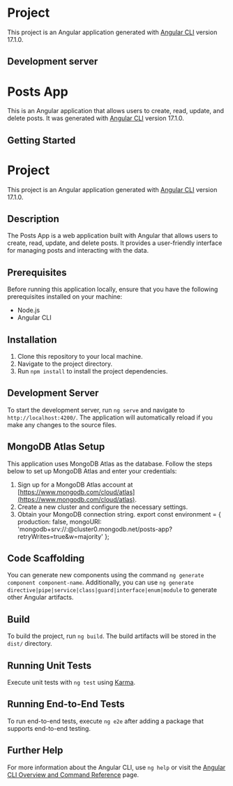 # Project

This project is an Angular application generated with [Angular CLI](https://github.com/angular/angular-cli) version 17.1.0.

## Development server

# Posts App

This is an Angular application that allows users to create, read, update, and delete posts. It was generated with [Angular CLI](https://github.com/angular/angular-cli) version 17.1.0.

## Getting Started

# Project

This project is an Angular application generated with [Angular CLI](https://github.com/angular/angular-cli) version 17.1.0.

## Description

The Posts App is a web application built with Angular that allows users to create, read, update, and delete posts. It provides a user-friendly interface for managing posts and interacting with the data.

## Prerequisites

Before running this application locally, ensure that you have the following prerequisites installed on your machine:

- Node.js
- Angular CLI

## Installation

1. Clone this repository to your local machine.
2. Navigate to the project directory.
3. Run `npm install` to install the project dependencies.

## Development Server

To start the development server, run `ng serve` and navigate to `http://localhost:4200/`. The application will automatically reload if you make any changes to the source files.

## MongoDB Atlas Setup

This application uses MongoDB Atlas as the database. Follow the steps below to set up MongoDB Atlas and enter your credentials:

1. Sign up for a MongoDB Atlas account at [https://www.mongodb.com/cloud/atlas](https://www.mongodb.com/cloud/atlas).
2. Create a new cluster and configure the necessary settings.
3. Obtain your MongoDB connection string.
export const environment = {
    production: false,
    mongoURI: 'mongodb+srv://<username>:<password>@cluster0.mongodb.net/posts-app?retryWrites=true&w=majority'
};

## Code Scaffolding

You can generate new components using the command `ng generate component component-name`. Additionally, you can use `ng generate directive|pipe|service|class|guard|interface|enum|module` to generate other Angular artifacts.

## Build

To build the project, run `ng build`. The build artifacts will be stored in the `dist/` directory.

## Running Unit Tests

Execute unit tests with `ng test` using [Karma](https://karma-runner.github.io).

## Running End-to-End Tests

To run end-to-end tests, execute `ng e2e` after adding a package that supports end-to-end testing.

## Further Help

For more information about the Angular CLI, use `ng help` or visit the [Angular CLI Overview and Command Reference](https://angular.io/cli) page.

